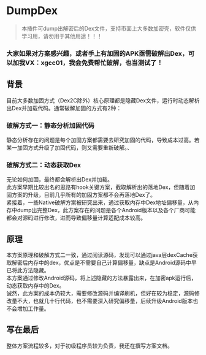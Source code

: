 # DumpDex

> 本插件可dump出解密后的Dex文件，支持市面上大多数加密壳，软件仅供学习用，请勿用于其他用途！！！
### 大家如果对方案感兴趣，或者手上有加固的APK亟需破解出Dex，可以加我VX：xgcc01，我会免费帮忙破解，也当测试了！
## 背景

目前大多数加固方式（Dex2C除外）核心原理都是隐藏Dex文件，运行时动态解析出Dex并加载代码。通常破解加固的方式有2种：

### 破解方式一：静态分析加固代码
静态分析存在的问题是每个加固方案都需要去研究加固的代码，导致成本过高。若某一加固方式升级了加固代码，则又需要重新破解。、

### 破解方式二：动态获取Dex
无论如何加固，最终都会解析出Dex并加载。  
此方案早期比较出名的思路有hook关键方案，截取解析出的落地Dex，但随着加固方案的升级，目前几乎所有的加固方案都不会再落地Dex了。  
紧接着，一些Native破解方案被研究出来，通过获取内存中Dex地址偏移量，从内存中dump出完整Dex，此方案存在的问题是各个Android版本以及各个厂商可能都会对源码进行修改，进而导致偏移量计算适配成本较高。  

## 原理
本方案原理和破解方式二一致，通过阅读源码，发现可以通过java层dexCache获取解密后内存中的dex，优点是不需要自己计算偏移量，缺点是Android源码中早已将此方法隐藏。  
本方案通过修改Android源码，将上述隐藏的方法暴露出来，在加密apk运行后，动态获取内存中的Dex。  
诚然，此方案的成本仍较大，需要修改源码并编译刷机，但好在较为稳定，源码修改量不大，也就几十行代码，也不需要深入研究偏移量，后续升级Android版本也不会增加工作量。

## 写在最后
整体方案流程较多，对于初级程序员较为负责，我还在撰写方案文档。
